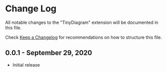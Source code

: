 # Change Log

All notable changes to the "TinyDiagram" extension will be documented in this file.

Check [Keep a Changelog](http://keepachangelog.com/) for recommendations on how to structure this file.

## 0.0.1 - September 29, 2020

- Initial release
